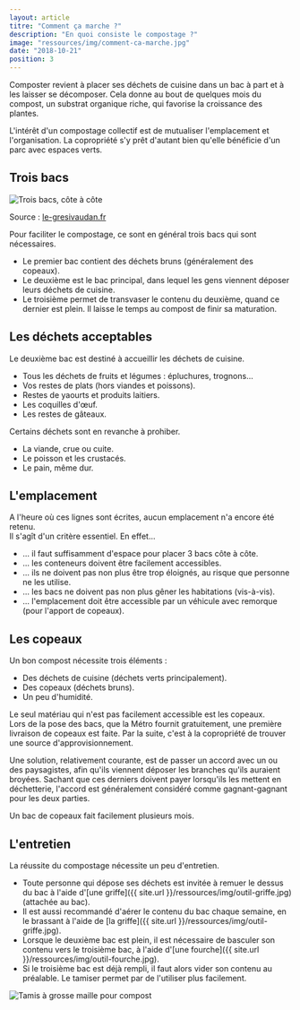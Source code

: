 ```yaml
---
layout: article
titre: "Comment ça marche ?"
description: "En quoi consiste le compostage ?"
image: "ressources/img/comment-ca-marche.jpg"
date: "2018-10-21"
position: 3
---
```


Composter revient à placer ses déchets de cuisine dans un bac à part et à les laisser
se décomposer. Cela donne au bout de quelques mois du compost, un substrat organique
riche, qui favorise la croissance des plantes.

L'intérêt d'un compostage collectif est de mutualiser l'emplacement et l'organisation.
La copropriété s'y prêt d'autant bien qu'elle bénéficie d'un parc avec espaces verts.


## Trois bacs

<img src="{{ site.url }}/ressources/img/4008_955_Le-site-de-la-cantine-scolaire-du-Touvet.jpg" alt="Trois bacs, côte à côte" />

Source : [le-gresivaudan.fr](https://www.le-gresivaudan.fr/61-compostage.htm)

Pour faciliter le compostage, ce sont en général trois bacs qui sont nécessaires.  

* Le premier bac contient des déchets bruns (généralement des copeaux).
* Le deuxième est le bac principal, dans lequel les gens viennent déposer leurs déchets de cuisine.
* Le troisième permet de transvaser le contenu du deuxième, quand ce dernier est plein. Il laisse le
temps au compost de finir sa maturation.


## Les déchets acceptables

Le deuxième bac est destiné à accueillir les déchets de cuisine.

* Tous les déchets de fruits et légumes : épluchures, trognons...
* Vos restes de plats (hors viandes et poissons).
* Restes de yaourts et produits laitiers.
* Les coquilles d'œuf.
* Les restes de gâteaux.
  
Certains déchets sont en revanche à prohiber.

* La viande, crue ou cuite.
* Le poisson et les crustacés.
* Le pain, même dur.


## L'emplacement

A l'heure où ces lignes sont écrites, aucun emplacement n'a encore été retenu.  
Il s'agît d'un critère essentiel. En effet...

* ... il faut suffisamment d'espace pour placer 3 bacs côte à côte.
* ... les conteneurs doivent être facilement accessibles.
* ... ils ne doivent pas non plus être trop éloignés, au risque que personne ne les utilise.
* ... les bacs ne doivent pas non plus gêner les habitations (vis-à-vis).
* ... l'emplacement doit être accessible par un véhicule avec remorque (pour l'apport de copeaux).


## Les copeaux

Un bon compost nécessite trois éléments :

* Des déchets de cuisine (déchets verts principalement).
* Des copeaux (déchets bruns).
* Un peu d'humidité.

Le seul matériau qui n'est pas facilement accessible est les copeaux.  
Lors de la pose des bacs, que la Métro fournit gratuitement, une première livraison de copeaux
est faite. Par la suite, c'est à la copropriété de trouver une source d'approvisionnement.

Une solution, relativement courante, est de passer un accord avec un ou des paysagistes, afin qu'ils
viennent déposer les branches qu'ils auraient broyées. Sachant que ces derniers doivent payer lorsqu'ils
les mettent en déchetterie, l'accord est généralement considéré comme gagnant-gagnant pour les deux parties.

Un bac de copeaux fait facilement plusieurs mois. 


## L'entretien

La réussite du compostage nécessite un peu d'entretien.

* Toute personne qui dépose ses déchets est invitée à remuer le dessus du bac à l'aide d'[une griffe]({{ site.url }}/ressources/img/outil-griffe.jpg) (attachée au bac).
* Il est aussi recommandé d'aérer le contenu du bac chaque semaine, en le brassant à l'aide de [la griffe]({{ site.url }}/ressources/img/outil-griffe.jpg).
* Lorsque le deuxième bac est plein, il est nécessaire de basculer son contenu vers le troisième bac, à l'aide d'[une fourche]({{ site.url }}/ressources/img/outil-fourche.jpg).
* Si le troisième bac est déjà rempli, il faut alors vider son contenu au préalable. Le tamiser permet par de l'utiliser plus facilement.

<img src="{{ site.url }}/ressources/img/outil-tamis.jpg" alt="Tamis à grosse maille pour compost" />
